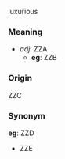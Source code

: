 luxurious
### Meaning
+ _adj_: ZZA
    + __eg__: ZZB

### Origin

ZZC

### Synonym

__eg__: ZZD

+ ZZE



